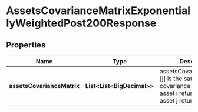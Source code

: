 

# AssetsCovarianceMatrixExponentiallyWeightedPost200Response


## Properties

| Name | Type | Description | Notes |
|------------ | ------------- | ------------- | -------------|
|**assetsCovarianceMatrix** | **List&lt;List&lt;BigDecimal&gt;&gt;** | assetsCovarianceMatrix[i][j] is the sample covariance between the asset i returns and the asset j returns |  |



